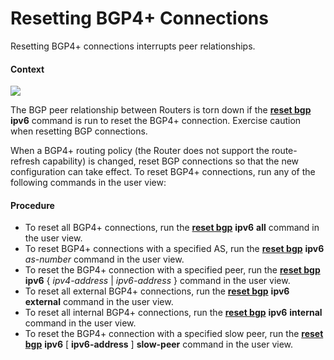 Resetting BGP4+ Connections
===========================

Resetting BGP4+ connections interrupts peer relationships.

#### Context

![](../../../../public_sys-resources/notice_3.0-en-us.png) 

The BGP peer relationship between Routers is torn down if the [**reset bgp**](cmdqueryname=reset+bgp+ipv6) **ipv6** command is run to reset the BGP4+ connection. Exercise caution when resetting BGP connections.

When a BGP4+ routing policy (the Router does not support the route-refresh capability) is changed, reset BGP connections so that the new configuration can take effect. To reset BGP4+ connections, run any of the following commands in the user view:


#### Procedure

* To reset all BGP4+ connections, run the [**reset bgp**](cmdqueryname=reset+bgp+ipv6+all) **ipv6** **all** command in the user view.
* To reset BGP4+ connections with a specified AS, run the [**reset bgp**](cmdqueryname=reset+bgp+ipv6) **ipv6** *as-number* command in the user view.
* To reset the BGP4+ connection with a specified peer, run the [**reset bgp**](cmdqueryname=reset+bgp+ipv6) **ipv6** { *ipv4-address* | *ipv6-address* } command in the user view.
* To reset all external BGP4+ connections, run the [**reset bgp**](cmdqueryname=reset+bgp+ipv6+external) **ipv6** **external** command in the user view.
* To reset all internal BGP4+ connections, run the [**reset bgp**](cmdqueryname=reset+bgp+ipv6+internal) **ipv6** **internal** command in the user view.
* To reset the BGP4+ connection with a specified slow peer, run the [**reset bgp**](cmdqueryname=reset+bgp+ipv6+slow-peer) ****ipv6**** [ **ipv6-address** ] **slow-peer** command in the user view.